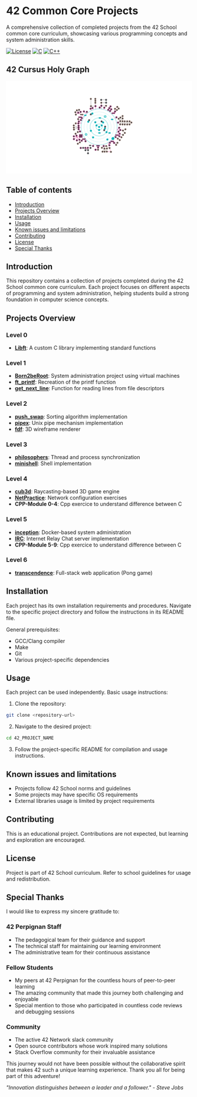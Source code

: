 # 42 Common Core Projects

A comprehensive collection of completed projects from the 42 School common core curriculum, showcasing various programming concepts and system administration skills.

[![License](https://img.shields.io/badge/License-42-blue.svg?style=flat-square)](https://www.42.fr/) [![C](https://img.shields.io/badge/Language-C_98-blue.svg?style=flat-square)](https://en.wikipedia.org/wiki/C_(programming_language)) [![C++](https://img.shields.io/badge/Language-C++_98-blue.svg?style=flat-square)](https://en.wikipedia.org/wiki/C++_language)

## 42 Cursus Holy Graph

![1732051359200](image/README/1732051359200.png)

## Table of contents

* [Introduction](#introduction)
* [Projects Overview](#projects-overview)
* [Installation](#installation)
* [Usage](#usage)
* [Known issues and limitations](#known-issues-and-limitations)
* [Contributing](#contributing)
* [License](#license)
* [Special Thanks](#special-thanks)

## Introduction

This repository contains a collection of projects completed during the 42 School common core curriculum. Each project focuses on different aspects of programming and system administration, helping students build a strong foundation in computer science concepts.

## Projects Overview

### Level 0

- **[Libft](./42_LIBFT)**: A custom C library implementing standard functions

### Level 1

- **[Born2beRoot](./42_BORNTOBEROOT)**: System administration project using virtual machines
- **[ft_printf](./42_FT_PRINTF)**: Recreation of the printf function
- **[get_next_line](./42_GET_NEXT_LINE)**: Function for reading lines from file descriptors

### Level 2

- **[push_swap](./42_PUSH_SWAP)**: Sorting algorithm implementation
- **[pipex](./42_PIPEX)**: Unix pipe mechanism implementation
- **[fdf](./42_FDF)**: 3D wireframe renderer

### Level 3

- **[philosophers](./42_PHILOSOPHERS)**: Thread and process synchronization
- **[minishell](./42_MINISHELL)**: Shell implementation

### Level 4

- **[cub3d](./42_CUB3D)**: Raycasting-based 3D game engine
- **[NetPractice](./42_NETPRACTICE)**: Network configuration exercises
- **CPP-Module 0-4**: Cpp exercice to understand difference between C

### Level 5

- **[inception](./42_INCEPTION)**: Docker-based system administration
- **[IRC](./42_IRC)**: Internet Relay Chat server implementation
- **CPP-Module 5-9**: Cpp exercice to understand difference between C

### Level 6

- **[transcendence](./42_TRANSCENDENCE)**: Full-stack web application (Pong game)

## Installation

Each project has its own installation requirements and procedures. Navigate to the specific project directory and follow the instructions in its README file.

General prerequisites:

- GCC/Clang compiler
- Make
- Git
- Various project-specific dependencies

## Usage

Each project can be used independently. Basic usage instructions:

1. Clone the repository:

```sh
git clone <repository-url>
```

2. Navigate to the desired project:

```sh
cd 42_PROJECT_NAME
```

3. Follow the project-specific README for compilation and usage instructions.

## Known issues and limitations

- Projects follow 42 School norms and guidelines
- Some projects may have specific OS requirements
- External libraries usage is limited by project requirements

## Contributing

This is an educational project. Contributions are not expected, but learning and exploration are encouraged.

## License

Project is part of 42 School curriculum. Refer to school guidelines for usage and redistribution.

## Special Thanks

I would like to express my sincere gratitude to:

### 42 Perpignan Staff

* The pedagogical team for their guidance and support
* The technical staff for maintaining our learning environment
* The administrative team for their continuous assistance

### Fellow Students

* My peers at 42 Perpignan for the countless hours of peer-to-peer learning
* The amazing community that made this journey both challenging and enjoyable
* Special mention to those who participated in countless code reviews and debugging sessions

### Community

* The active 42 Network slack community
* Open source contributors whose work inspired many solutions
* Stack Overflow community for their invaluable assistance

This journey would not have been possible without the collaborative spirit that makes 42 such a unique learning experience. Thank you all for being part of this adventure!

_"Innovation distinguishes between a leader and a follower." - Steve Jobs_
